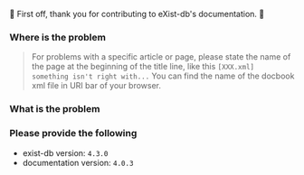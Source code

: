 :balloon: First off, thank you for contributing to eXist-db's documentation. :balloon:

### Where is the problem
> For problems with a specific article or page, please state the name of the page at the beginning of the title line, like this `[XXX.xml] something isn't right with...` You can find the name of the docbook xml file in URI bar of your browser.

### What is the problem


### Please provide the following
*   exist-db version: `4.3.0`
*   documentation version: `4.0.3`
